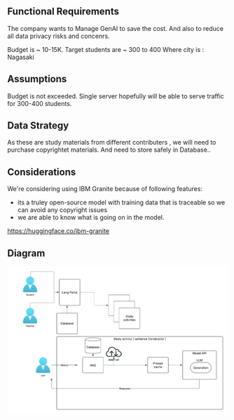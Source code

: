 ## Functional Requirements

The company wants to Manage GenAI to save the cost. And also to reduce all data privacy risks and concenrs.

Budget is ~ 10-15K.
Target students are ~ 300 to 400
Where city is : Nagasaki

## Assumptions

Budget is not exceeded.
Single server hopefully will be able to serve traffic for 300-400 students.

## Data Strategy

As these are study materials from different contributers , we will need to purchase copyrightet materials. And need to store safely in Database..

## Considerations

We're considering using IBM Granite because of following features:
- its a truley open-source model with training data that is traceable so we can avoid any copyright issues
- we are able to know what is going on in the model.

https://huggingface.co/ibm-granite

## Diagram 
![genai-architecture](./genai-architecture.png)